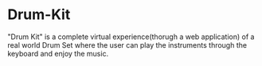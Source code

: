 # Drum-Kit
"Drum Kit" is a complete virtual experience(thorugh a web application) of a real world Drum Set where the user can play the instruments through the keyboard and enjoy the music.
